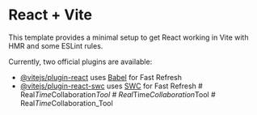 # React + Vite

This template provides a minimal setup to get React working in Vite with HMR and some ESLint rules.

Currently, two official plugins are available:

- [@vitejs/plugin-react](https://github.com/vitejs/vite-plugin-react/blob/main/packages/plugin-react/README.md) uses [Babel](https://babeljs.io/) for Fast Refresh
- [@vitejs/plugin-react-swc](https://github.com/vitejs/vite-plugin-react-swc) uses [SWC](https://swc.rs/) for Fast Refresh
#   R e a l _ T i m e _ C o l l a b o r a t i o n _ T o o l  
 #   R e a l _ T i m e _ C o l l a b o r a t i o n _ T o o l  
 #   R e a l _ T i m e _ C o l l a b o r a t i o n _ T o o l  
 